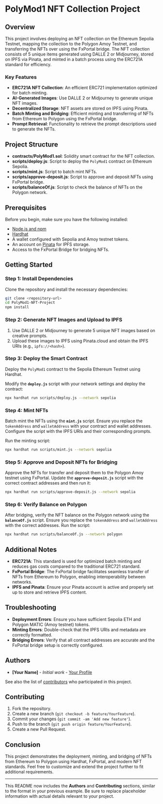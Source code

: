 # PolyMod1 NFT Collection Project

## Overview

This project involves deploying an NFT collection on the Ethereum Sepolia Testnet, mapping the collection to the Polygon Amoy Testnet, and transferring the NFTs over using the FxPortal bridge. The NFT collection consists of 5 unique items generated using DALLE 2 or Midjourney, stored on IPFS via Pinata, and minted in a batch process using the ERC721A standard for efficiency.

### Key Features

- **ERC721A NFT Collection**: An efficient ERC721 implementation optimized for batch minting.
- **AI-Generated Images**: Use DALLE 2 or Midjourney to generate unique NFT images.
- **Decentralized Storage**: NFT assets are stored on IPFS using Pinata.
- **Batch Minting and Bridging**: Efficient minting and transferring of NFTs from Ethereum to Polygon using the FxPortal bridge.
- **Prompt Retrieval**: Functionality to retrieve the prompt descriptions used to generate the NFTs.

## Project Structure

- **contracts/PolyMod1.sol**: Solidity smart contract for the NFT collection.
- **scripts/deploy.js**: Script to deploy the `PolyMod1` contract on Ethereum Sepolia.
- **scripts/mint.js**: Script to batch mint NFTs.
- **scripts/approve-deposit.js**: Script to approve and deposit NFTs using FxPortal bridge.
- **scripts/balanceOf.js**: Script to check the balance of NFTs on the Polygon network.

## Prerequisites

Before you begin, make sure you have the following installed:

- [Node.js and npm](https://nodejs.org/)
- [Hardhat](https://hardhat.org/)
- A wallet configured with Sepolia and Amoy testnet tokens.
- An account on [Pinata](https://www.pinata.cloud/) for IPFS storage.
- Access to the FxPortal Bridge for bridging NFTs.

## Getting Started

### Step 1: Install Dependencies

Clone the repository and install the necessary dependencies:

```bash
git clone <repository-url>
cd PolyMod1-NFT-Project
npm install
```

### Step 2: Generate NFT Images and Upload to IPFS

1. Use DALLE 2 or Midjourney to generate 5 unique NFT images based on creative prompts.
2. Upload these images to IPFS using Pinata.cloud and obtain the IPFS URIs (e.g., `ipfs://<hash>`).

### Step 3: Deploy the Smart Contract

Deploy the `PolyMod1` contract to the Sepolia Ethereum Testnet using Hardhat.

Modify the **`deploy.js`** script with your network settings and deploy the contract:

```bash
npx hardhat run scripts/deploy.js --network sepolia
```

### Step 4: Mint NFTs

Batch mint the NFTs using the **`mint.js`** script. Ensure you replace the `tokenAddress` and `walletAddress` with your contract and wallet addresses. Configure the script with the IPFS URIs and their corresponding prompts.

Run the minting script:

```bash
npx hardhat run scripts/mint.js --network sepolia
```

### Step 5: Approve and Deposit NFTs for Bridging

Approve the NFTs for transfer and deposit them to the Polygon Amoy testnet using FxPortal. Update the **`approve-deposit.js`** script with the correct contract addresses and then run it:

```bash
npx hardhat run scripts/approve-deposit.js --network sepolia
```

### Step 6: Verify Balance on Polygon

After bridging, verify the NFT balance on the Polygon network using the **`balanceOf.js`** script. Ensure you replace the `tokenAddress` and `walletAddress` with the correct addresses. Run the script:

```bash
npx hardhat run scripts/balanceOf.js --network polygon
```

## Additional Notes

- **ERC721A**: This standard is used for optimized batch minting and reduces gas costs compared to the traditional ERC721 standard.
- **FxPortal Bridge**: The FxPortal bridge facilitates seamless transfer of NFTs from Ethereum to Polygon, enabling interoperability between networks.
- **IPFS and Pinata**: Ensure your Pinata account is active and properly set up to store and retrieve IPFS content.

## Troubleshooting

- **Deployment Errors**: Ensure you have sufficient Sepolia ETH and Polygon MATIC (Amoy testnet) tokens.
- **Minting Errors**: Double-check that the IPFS URIs and metadata are correctly formatted.
- **Bridging Errors**: Verify that all contract addresses are accurate and the FxPortal bridge setup is correctly configured.

## Authors

- **[Your Name]** - *Initial work* - [Your Profile](https://github.com/yourusername)

See also the list of [contributors](https://github.com/yourusername/PolyMod1-NFT-Project/graphs/contributors) who participated in this project.

## Contributing

1. Fork the repository.
2. Create a new branch (`git checkout -b feature/YourFeature`).
3. Commit your changes (`git commit -am 'Add new feature'`).
4. Push to the branch (`git push origin feature/YourFeature`).
5. Create a new Pull Request.

## Conclusion

This project demonstrates the deployment, minting, and bridging of NFTs from Ethereum to Polygon using Hardhat, FxPortal, and modern NFT standards. Feel free to customize and extend the project further to fit additional requirements.

---

This README now includes the **Authors** and **Contributing** sections, similar to the format in your previous example. Be sure to replace placeholder information with actual details relevant to your project.
